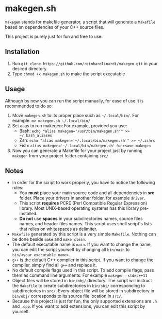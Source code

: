 # makegen.sh

`makegen` stands for makefile generator, a script that will generate a `Makefile` based on dependencies of your C++ source files.

This project is purely just for fun and free to use.

## Installation

1. Run `git clone https://github.com/reinhardlinardi/makegen.git` in your desired directory.
2. Type `chmod +x makegen.sh` to make the script executable

## Usage

Although by now you can run the script manually, for ease of use it is recommended to do so:

1. Move `makegen.sh` to its proper place such as `~/.local/bin/`.
    For example: `mv makegen.sh ~/.local/bin/`
2. Set alias to run makegen:
    For example, provided you use:
    * Bash:
        `echo "alias makegen='/usr/bin/makegen.sh'" >> ~/.bash_aliases`
    * Zsh:
        `echo "alias makegen='~/.local/bin/makegen.sh'" >> ~/.zshrc`
    * Fish:
        `alias makegen='~/.local/bin/makegen.sh'`
        `funcsave makegen`
3. Now you can generate a Makefile for your project just by running `makegen` from your project folder containing `src/`.

## Notes

* In order for the script to work properly, you have to notice the following rules:
  * You **must** place your main source code and all dependencies in **src** folder. Place your drivers in another folder, for example `driver`.
  * This script **requires** PCRE (Perl Compatible Regular Expression) library. Most UNIX-based operating systems has this library pre-installed.
  * **Do not** use **spaces** in your subdirectories names, source files names, and header files names. This script uses shell script's lists that relies on whitespaces as delimiter.
* `Makefile` generated by this script is a very simple `Makefile`. Nothing can be done beside `make` and `make clean`.
* The default executable name is `main`. If you want to change the name, you can edit the script yourself by changing all `bin/main` to `bin/<your_executable_name>`.
* `g++` is the default C++ compiler in this script. If you want to change the compiler, simply find all `g++` and replace it.
* No default compile flags used in this script. To add compile flags, pass them as command line arguments. For example `makegen -std=c++11`
* Object files will be stored in `bin/obj/` directory. The script will instruct the `Makefile` to create subdirectories in `bin/obj/` corresponding to subdirectories in `src/`. Every object file will be stored in subdirectory in `bin/obj/` corresponds to its source file location in `src/`.
* Because this project is just for fun, the only supported extensions are `.h` and `.cpp`. If you want to add extensions, you can edit this script by yourself.
